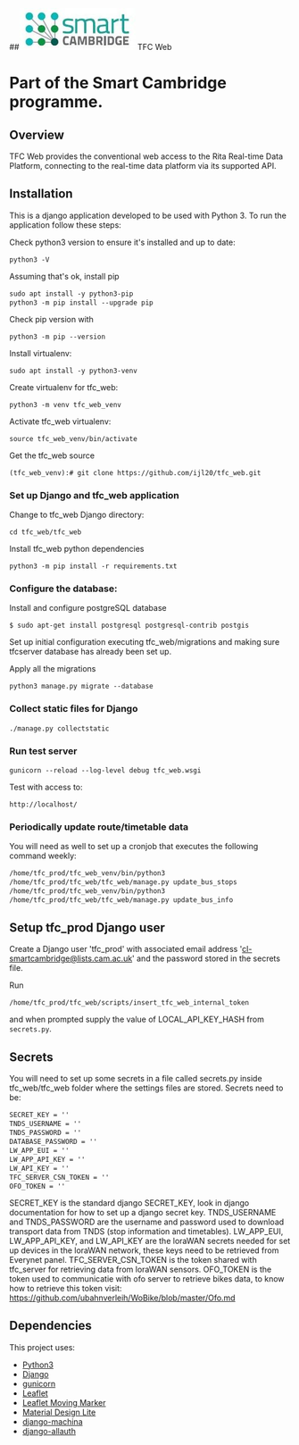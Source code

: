 ##[![Smart Cambridge logo](images/smart_cambridge_logo.jpg)](https://github.com/ijl20/tfc_web) TFC Web

# Part of the Smart Cambridge programme.

## Overview

TFC Web provides the conventional web access to the Rita Real-time Data Platform, connecting to the real-time data
platform via its supported API.

## Installation

This is a django application developed to be used with Python 3. To run the application follow these steps:

Check python3 version to ensure it's installed and up to date:
```
python3 -V
```
Assuming that's ok, install pip
```
sudo apt install -y python3-pip
python3 -m pip install --upgrade pip
```
Check pip version with
```
python3 -m pip --version
```

Install virtualenv:
```
sudo apt install -y python3-venv
```
Create virtualenv for tfc_web:
```
python3 -m venv tfc_web_venv
```
Activate tfc_web virtualenv:
``` 
source tfc_web_venv/bin/activate
```

Get the tfc_web source
```
(tfc_web_venv):# git clone https://github.com/ijl20/tfc_web.git
```


### Set up Django and tfc_web application

Change to tfc_web Django directory:
```
cd tfc_web/tfc_web
```
Install tfc_web python dependencies
```
python3 -m pip install -r requirements.txt
```

### Configure the database:
Install and configure postgreSQL database
```
$ sudo apt-get install postgresql postgresql-contrib postgis
```

Set up initial configuration executing tfc_web/migrations and making sure tfcserver database has already been set up.

Apply all the migrations
```
python3 manage.py migrate --database
```

### Collect static files for Django
```
./manage.py collectstatic

```

### Run test server
```
gunicorn --reload --log-level debug tfc_web.wsgi
```
Test with access to:
```
http://localhost/
```

### Periodically update route/timetable data

You will need as well to set up a cronjob that executes the following command weekly:

```
/home/tfc_prod/tfc_web_venv/bin/python3 /home/tfc_prod/tfc_web/tfc_web/manage.py update_bus_stops
/home/tfc_prod/tfc_web_venv/bin/python3 /home/tfc_prod/tfc_web/tfc_web/manage.py update_bus_info
```

## Setup tfc_prod Django user

Create a Django user 'tfc_prod' with associated email address
'cl-smartcambridge@lists.cam.ac.uk' and the password stored in the secrets file.

Run

```
/home/tfc_prod/tfc_web/scripts/insert_tfc_web_internal_token
```

and when prompted supply the value of LOCAL_API_KEY_HASH from `secrets.py`.

## Secrets

You will need to set up some secrets in a file called secrets.py inside tfc_web/tfc_web folder where the settings 
files are stored. Secrets need to be: 

```
SECRET_KEY = ''
TNDS_USERNAME = ''
TNDS_PASSWORD = ''
DATABASE_PASSWORD = ''
LW_APP_EUI = ''
LW_APP_API_KEY = ''
LW_API_KEY = ''
TFC_SERVER_CSN_TOKEN = ''
OFO_TOKEN = ''
```

SECRET_KEY is the standard django SECRET_KEY, look in django documentation for how to set up a django secret key.
TNDS_USERNAME and TNDS_PASSWORD are the username and password used to download transport data from TNDS 
(stop information and timetables). LW_APP_EUI, LW_APP_API_KEY, and LW_API_KEY are the loraWAN secrets needed for 
set up devices in the loraWAN network, these keys need to be retrieved from Everynet panel. 
TFC_SERVER_CSN_TOKEN is the token shared with tfc_server for retrieving data
from loraWAN sensors. OFO_TOKEN is the token used to communicatie with ofo server to retrieve bikes data, to know 
how to retrieve this token visit: https://github.com/ubahnverleih/WoBike/blob/master/Ofo.md

## Dependencies

This project uses:
- [Python3](https://www.python.org/)
- [Django](https://www.djangoproject.com/)
- [gunicorn](http://gunicorn.org/)
- [Leaflet](http://leafletjs.com/)
- [Leaflet Moving Marker](https://github.com/ewoken/Leaflet.MovingMarker)
- [Material Design Lite](https://getmdl.io/)
- [django-machina](https://github.com/ellmetha/django-machina)
- [django-allauth](https://github.com/pennersr/django-allauth)
